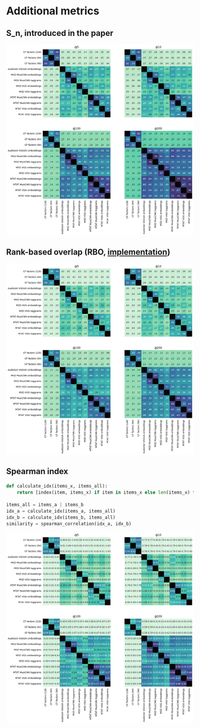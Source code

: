 # Additional metrics

## S_n, introduced in the paper

![Similarity matrix](proposed.png)

## Rank-based overlap (RBO, [implementation](https://github.com/changyaochen/rbo))


![Similarity matrix](rbo.png)

## Spearman index

```python
def calculate_idx(items_x, items_all):
	return [index(item, items_x) if item in items_x else len(items_x) for item in items_all]

items_all = items_a | items_b
idx_a = calculate_idx(items_a, items_all)
idx_b = calculate_idx(items_b, items_all)
similarity = spearman_correlation(idx_a, idx_b)
```

![Similarity matrix](spearman.png)